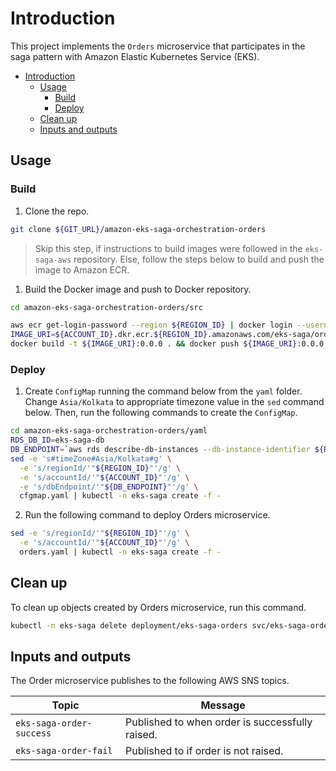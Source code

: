 # Introduction

This project implements the `Orders` microservice that participates in the saga pattern with Amazon Elastic Kubernetes Service (EKS).

- [Introduction](#introduction)
  - [Usage](#usage)
    - [Build](#build)
    - [Deploy](#deploy)
  - [Clean up](#clean-up)
  - [Inputs and outputs](#inputs-and-outputs)

## Usage

### Build

1. Clone the repo.

```bash
git clone ${GIT_URL}/amazon-eks-saga-orchestration-orders
```

> Skip this step, if instructions to build images were followed in the `eks-saga-aws` repository. Else, follow the steps below to build and push the image to Amazon ECR.

1. Build the Docker image and push to Docker repository.

```bash
cd amazon-eks-saga-orchestration-orders/src

aws ecr get-login-password --region ${REGION_ID} | docker login --username AWS --password-stdin ${ACCOUNT_ID}.dkr.ecr.${REGION_ID}.amazonaws.com
IMAGE_URI=${ACCOUNT_ID}.dkr.ecr.${REGION_ID}.amazonaws.com/eks-saga/orders
docker build -t ${IMAGE_URI}:0.0.0 . && docker push ${IMAGE_URI}:0.0.0
```

### Deploy

1. Create `ConfigMap` running the command below from the `yaml` folder. Change `Asia/Kolkata` to appropriate timezone value in the `sed` command below. Then, run the following commands to create the `ConfigMap`.

```bash
cd amazon-eks-saga-orchestration-orders/yaml
RDS_DB_ID=eks-saga-db
DB_ENDPOINT=`aws rds describe-db-instances --db-instance-identifier ${RDS_DB_ID} --query 'DBInstances[0].Endpoint.Address' --output text`
sed -e 's#timeZone#Asia/Kolkata#g' \
  -e 's/regionId/'"${REGION_ID}"'/g' \
  -e 's/accountId/'"${ACCOUNT_ID}"'/g' \
  -e 's/dbEndpoint/'"${DB_ENDPOINT}"'/g' \
  cfgmap.yaml | kubectl -n eks-saga create -f -
```

2. Run the following command to deploy Orders microservice.

```bash
sed -e 's/regionId/'"${REGION_ID}"'/g' \
  -e 's/accountId/'"${ACCOUNT_ID}"'/g' \
  orders.yaml | kubectl -n eks-saga create -f -
```

## Clean up

To clean up objects created by Orders microservice, run this command.

```bash
kubectl -n eks-saga delete deployment/eks-saga-orders svc/eks-saga-orders ing/eks-saga-orders configmap/eks-saga-orders
```

## Inputs and outputs

The Order microservice publishes to the following AWS SNS topics.

| Topic                    | Message                                         |
| ------------------------ | ----------------------------------------------- |
| `eks-saga-order-success` | Published to when order is successfully raised. |
| `eks-saga-order-fail`    | Published to if order is not raised.            |
